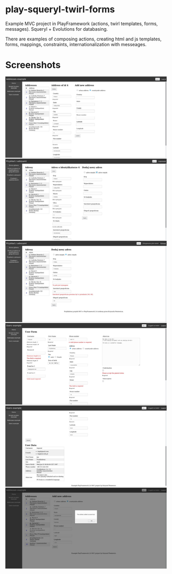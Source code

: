 # play-squeryl-twirl-forms
Example MVC project in PlayFramework (actions, twirl templates, forms, messages). Squeryl + Evolutions for databasing.

There are examples of composing actions, creating html and js templates, forms, mappings, constraints, internationalization with messeages.

# Screenshots
![screeanshot01](.screenshots/Screenshot_20190221_140749.jpeg?raw=true "Screeanshot 01")
![screeanshot02](.screenshots/Screenshot_20190221_140849.jpeg?raw=true "Screeanshot 02")
![screeanshot03](.screenshots/Screenshot_20190221_141225.jpeg?raw=true "Screeanshot 03")
![screeanshot04](.screenshots/Screenshot_20190221_141920.jpeg?raw=true "Screeanshot 04")
![screeanshot05](.screenshots/Screenshot_20190221_142308.jpeg?raw=true "Screeanshot 05")
![screeanshot06](.screenshots/Screenshot_20190221_142419.jpeg?raw=true "Screeanshot 06")
